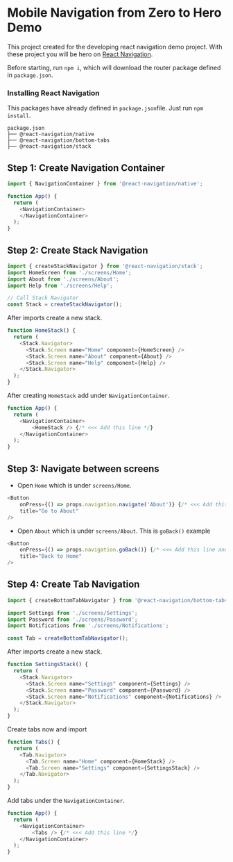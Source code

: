 # Mobile Navigation from Zero to Hero Demo

This project created for the developing react navigation demo project. With these project you will be hero on [React Navigation](https://reactnavigation.org/).

Before starting, run `npm i`, which will download the router package defined in `package.json`.

### Installing React Navigation

This packages have already defined in `package.json`file. Just run `npm install`.

```
package.json
├── @react-navigation/native
├── @react-navigation/bottom-tabs
├── @react-navigation/stack
```

## Step 1: Create Navigation Container

```js
import { NavigationContainer } from '@react-navigation/native';

function App() {
  return (
    <NavigationContainer>
    </NavigationContainer>
  );
}
```

## Step 2: Create Stack Navigation

```js
import { createStackNavigator } from '@react-navigation/stack';
import HomeScreen from './screens/Home';
import About from './screens/About';
import Help from './screens/Help';

// Call Stack Navigator
const Stack = createStackNavigator();
```

After imports create a new stack.

```js
function HomeStack() {
  return (
    <Stack.Navigator>
      <Stack.Screen name="Home" component={HomeScreen} />
      <Stack.Screen name="About" component={About} />
      <Stack.Screen name="Help" component={Help} />
    </Stack.Navigator>
  );
}
```

After creating `HomeStack` add under `NavigationContainer`.

```js
function App() {
  return (
    <NavigationContainer>
        <HomeStack /> {/* <<< Add this line */}
    </NavigationContainer>
  );
}
```

## Step 3: Navigate between screens

- Open `Home` which is under `screens/Home`.

```js
<Button
    onPress={() => props.navigation.navigate('About')} {/* <<< Add this line and explain */}
    title="Go to About"
/>
```


- Open `About` which is under `screens/About`. This is `goBack()` example

```js
<Button
    onPress={() => props.navigation.goBack()} {/* <<< Add this line and explain */}
    title="Back to Home"
/>
```

## Step 4: Create Tab Navigation

```js
import { createBottomTabNavigator } from '@react-navigation/bottom-tabs';

import Settings from './screens/Settings';
import Password from './screens/Password';
import Notifications from './screens/Notifications';

const Tab = createBottomTabNavigator();
```

After imports create a new stack.
 
```js
function SettingsStack() {
  return (
    <Stack.Navigator>
      <Stack.Screen name="Settings" component={Settings} />
      <Stack.Screen name="Password" component={Password} />
      <Stack.Screen name="Notifications" component={Notifications} />
    </Stack.Navigator>
  );
}
```

Create tabs now and import

```js
function Tabs() {
  return (
    <Tab.Navigator>
      <Tab.Screen name="Home" component={HomeStack} />
      <Tab.Screen name="Settings" component={SettingsStack} />
    </Tab.Navigator>
  );
}
```

Add tabs under the `NavigationContainer`.

```js
function App() {
  return (
    <NavigationContainer>
        <Tabs /> {/* <<< Add this line */}
    </NavigationContainer>
  );
}
```